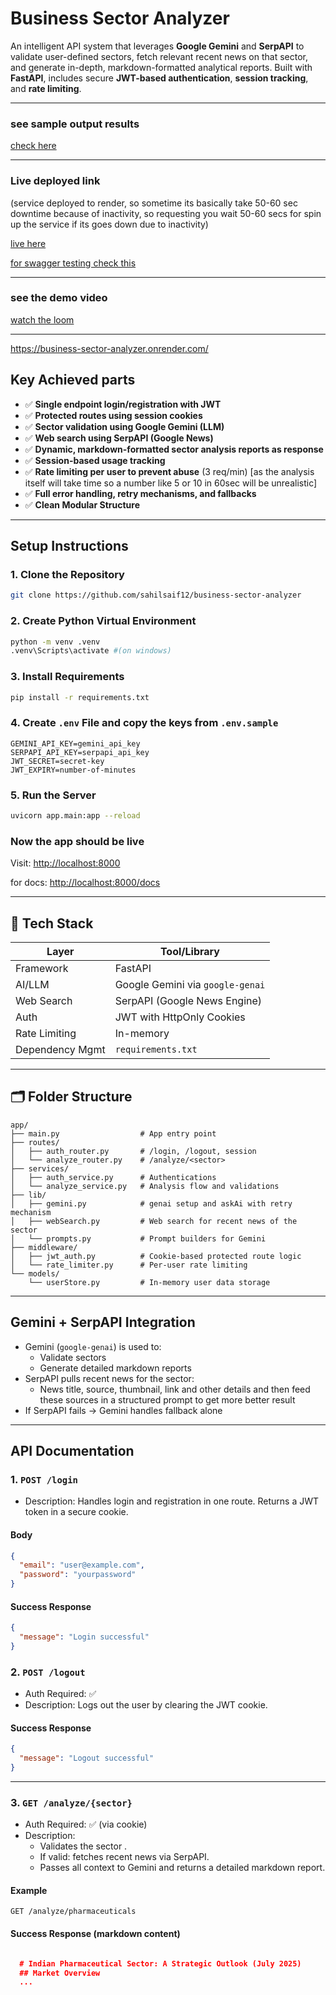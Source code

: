 #  Business Sector Analyzer 

An intelligent API system that leverages **Google Gemini** and **SerpAPI** to validate user-defined sectors, fetch relevant recent news on that sector, and generate in-depth, markdown-formatted analytical reports. Built with **FastAPI**,  includes secure **JWT-based authentication**, **session tracking**, and **rate limiting**.

---

### see sample output results
[check here](https://github.com/sahilsaif12/business-sector-analyzer/tree/main/sampleOutputs)


---
### Live deployed link

(service deployed to render, so sometime its basically take 50-60 sec downtime because of inactivity, so requesting you wait 50-60 secs for spin up the service if its goes down due to inactivity)

[live here](https://business-sector-analyzer.onrender.com/)

[for swagger testing check this](https://business-sector-analyzer.onrender.com/docs)

---
### see the demo video
[watch the loom](https://www.loom.com/share/92aa6de6a07d44d6a4fc7df774330f06?sid=8b2b52cf-642f-42d7-84f9-3bfc5c82b378)




---
https://business-sector-analyzer.onrender.com/
##  Key Achieved parts

- ✅ **Single endpoint login/registration with JWT**
- ✅ **Protected routes using session cookies**
- ✅ **Sector validation using Google Gemini (LLM)**
- ✅ **Web search using SerpAPI (Google News)**
- ✅ **Dynamic, markdown-formatted sector analysis reports as response**
- ✅ **Session-based usage tracking**
- ✅ **Rate limiting per user to prevent abuse** (3 req/min) [as the analysis itself will take time so a number like 5 or 10 in 60sec will be unrealistic]
- ✅ **Full error handling, retry mechanisms, and fallbacks**
- ✅ **Clean Modular Structure**


---

##  Setup Instructions

### 1. Clone the Repository
```bash
git clone https://github.com/sahilsaif12/business-sector-analyzer

```

### 2. Create Python Virtual Environment
```bash
python -m venv .venv
.venv\Scripts\activate #(on windows)
```

### 3. Install Requirements
```bash
pip install -r requirements.txt

```

### 4. Create `.env` File and copy the keys from `.env.sample`
```env
GEMINI_API_KEY=gemini_api_key
SERPAPI_API_KEY=serpapi_api_key
JWT_SECRET=secret-key
JWT_EXPIRY=number-of-minutes
```

### 5. Run the Server
```bash
uvicorn app.main:app --reload
```

### Now the app should be live
Visit: [http://localhost:8000](http://localhost:8000)

for docs: [http://localhost:8000/docs](http://localhost:8000/docs)

---

## 🚀 Tech Stack

| Layer             | Tool/Library                   |
|------------------|-------------------------------|
| Framework        | FastAPI                        |
| AI/LLM           | Google Gemini via `google-genai` |
| Web Search       | SerpAPI (Google News Engine)   |
| Auth             | JWT with HttpOnly Cookies      |
| Rate Limiting    | In-memory |
| Dependency Mgmt  | `requirements.txt`             |

---

## 🗂 Folder Structure

```
app/
├── main.py                  # App entry point
├── routes/
│   ├── auth_router.py       # /login, /logout, session
│   └── analyze_router.py    # /analyze/<sector>
├── services/
│   ├── auth_service.py      # Authentications 
│   └── analyze_service.py   # Analysis flow and validations
├── lib/
│   ├── gemini.py            # genai setup and askAi with retry mechanism
│   ├── webSearch.py         # Web search for recent news of the sector 
│   └── prompts.py           # Prompt builders for Gemini
├── middleware/
│   ├── jwt_auth.py          # Cookie-based protected route logic
│   └── rate_limiter.py      # Per-user rate limiting 
└── models/
    └── userStore.py         # In-memory user data storage
```



---

##  Gemini + SerpAPI Integration

- Gemini (`google-genai`) is used to:
  - Validate sectors
  - Generate detailed markdown reports
- SerpAPI pulls recent news for the sector:
  - News title, source, thumbnail, link and other details and then feed these sources in a structured prompt to get more better result
- If SerpAPI fails → Gemini handles fallback alone

---

## API Documentation

### 1. `POST /login`

-  Description: Handles login and registration in one route. Returns a JWT token in a secure cookie.

#### Body

```json
{
  "email": "user@example.com",
  "password": "yourpassword"
}
```

#### Success Response

```json
{
  "message": "Login successful"
}
```

### 2. `POST /logout`

- Auth Required: ✅
- Description: Logs out the user by clearing the JWT cookie.

#### Success Response

```json
{
  "message": "Logout successful"
}
```

---

### 3. `GET /analyze/{sector}`

- Auth Required: ✅ (via cookie)
- Description:
  - Validates the sector .
  - If valid: fetches recent news via SerpAPI.
  - Passes all context to Gemini and returns a detailed markdown report.

#### Example

```
GET /analyze/pharmaceuticals
```

#### Success Response (markdown content)

```json

  # Indian Pharmaceutical Sector: A Strategic Outlook (July 2025)
  ## Market Overview
  ...

```

